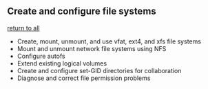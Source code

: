 ## Create and configure file systems
[return to all](../All%20Objectives.md)
* Create, mount, unmount, and use vfat, ext4, and xfs file systems
* Mount and unmount network file systems using NFS
* Configure autofs
* Extend existing logical volumes
* Create and configure set-GID directories for collaboration
* Diagnose and correct file permission problems